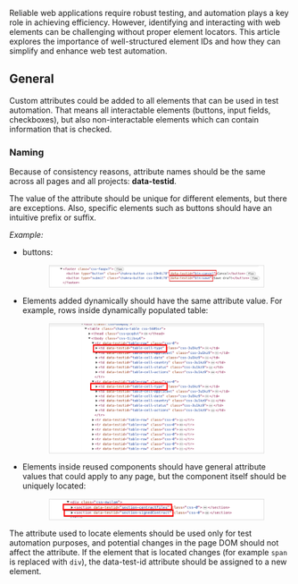 Reliable web applications require robust testing, and automation plays a key role in achieving efficiency. However, identifying and interacting with web elements can be challenging without proper element locators. This article explores the importance of well-structured element IDs and how they can simplify and enhance web test automation.

## General

Custom attributes could be added to all elements that can be used in test automation. That means all interactable elements (buttons, input fields, checkboxes), but also non-interactable elements which can contain information that is checked. 

### Naming

Because of consistency reasons, attribute names should be the same across all pages and all projects: **data-testid**. 

The value of the attribute should be unique for different elements, but there are exceptions. Also, specific elements such as buttons should have an intuitive prefix or suffix.

*Example:* 

- buttons:
<span style="display:block; border: 1px solid #e0e0e0; margin-top:15px; margin-bottom:15px; margin-left:auto; margin-right:auto; width:80%;">![Button Naming Example](/img/test_automation/web/TA_WEB_Buttons.png)</span>

- Elements added dynamically should have the same attribute value. For example, rows inside dynamically populated table:
<span style="display:block; border: 1px solid #e0e0e0; margin-top:15px; margin-bottom:15px; margin-left:auto; margin-right:auto; width:80%;">![Dynamic Element Naming Example](/img/test_automation/web/TA_WEB_Dynamic.png)</span>

- Elements inside reused components should have general attribute values that could apply to any page, but the component itself should be uniquely located:
<span style="display:block; border: 1px solid #e0e0e0; margin-top:15px; margin-bottom:15px; margin-left:auto; margin-right:auto; width:80%;">![Components Example](/img/test_automation/web/TA_WEB_Components.png)</span>

The attribute used to locate elements should be used only for test automation purposes, and potential changes in the page DOM should not affect the attribute. If the element that is located changes (for example `span` is replaced with `div`), the data-test-id attribute should be assigned to a new element.
